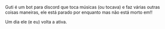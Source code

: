 Guti é um bot para discord que toca músicas (ou tocava) e faz várias outras coisas maneiras, ele está parado por enquanto mas não está morto em!!

Um dia ele (e eu) volta a ativa.
